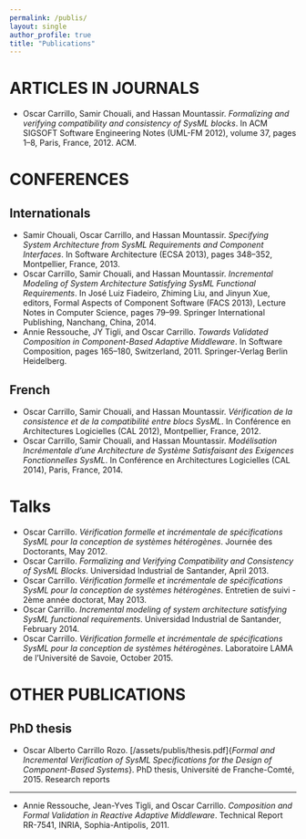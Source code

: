 ```yaml
---
permalink: /publis/
layout: single
author_profile: true
title: "Publications"
---
```


ARTICLES IN JOURNALS
====================
* Oscar Carrillo, Samir Chouali, and Hassan Mountassir. 
  _Formalizing and verifying compatibility and consistency of SysML blocks_. 
  In ACM SIGSOFT Software Engineering Notes (UML-FM 2012), volume 37, pages 1–8, 
  Paris, France, 2012. ACM.

CONFERENCES
===========
Internationals
--------------
* Samir Chouali, Oscar Carrillo, and Hassan Mountassir. 
  _Specifying System Architecture from SysML Requirements and Component Interfaces_. 
  In Software Architecture (ECSA 2013), pages 348–352, Montpellier, France, 2013.
* Oscar Carrillo, Samir Chouali, and Hassan Mountassir. 
  _Incremental Modeling of System Architecture Satisfying SysML Functional Requirements_. 
  In José Luiz Fiadeiro, Zhiming Liu, and Jinyun Xue, editors, Formal Aspects of Component Software (FACS 2013), Lecture Notes in Computer Science, pages 79–99. Springer International Publishing, Nanchang, China, 2014.
* Annie Ressouche, JY Tigli, and Oscar Carrillo. 
  _Towards Validated Composition in Component-Based Adaptive Middleware_. 
  In Software Composition, pages 165–180, Switzerland, 2011. Springer-Verlag Berlin Heidelberg.

French
------
* Oscar Carrillo, Samir Chouali, and Hassan Mountassir. 
  _Vérification de la consistence et de la compatibilité entre blocs SysML_. 
  In Conférence en Architectures Logicielles (CAL 2012), Montpellier, France, 2012.
* Oscar Carrillo, Samir Chouali, and Hassan Mountassir. 
  _Modélisation Incrémentale d’une Architecture de Système Satisfaisant des Exigences Fonctionnelles SysML_. 
  In Conférence en Architectures Logicielles (CAL 2014), Paris, France, 2014.

Talks
=====
* Oscar Carrillo. 
  _Vérification formelle et incrémentale de spécifications SysML pour la conception de systèmes hétérogènes_. 
  Journée des Doctorants, May 2012.
* Oscar Carrillo. 
  _Formalizing and Verifying Compatibility and Consistency of SysML Blocks_.
  Universidad Industrial de Santander, April 2013.
* Oscar Carrillo. 
  _Vérification formelle et incrémentale de spécifications SysML pour la conception de systèmes hétérogènes_. 
  Entretien de suivi - 2ème année doctorat, May 2013.
* Oscar Carrillo. 
  _Incremental modeling of system architecture satisfying SysML functional requirements_. 
  Universidad Industrial de Santander, February 2014.
* Oscar Carrillo. 
  _Vérification formelle et incrémentale de spécifications SysML pour la conception de systèmes hétérogènes_. 
  Laboratoire LAMA de l’Université de Savoie, October 2015.

OTHER PUBLICATIONS
==================

PhD thesis
----------
* Oscar Alberto Carrillo Rozo.
  [/assets/publis/thesis.pdf]{_Formal and Incremental Verification of SysML Specifications for the Design of Component-Based Systems_}. 
  PhD thesis, Université de Franche-Comté, 2015.
Research reports 
----------------
* Annie Ressouche, Jean-Yves Tigli, and Oscar Carrillo.
  _Composition and Formal Validation in Reactive Adaptive Middleware_. 
  Technical Report RR-7541, INRIA, Sophia-Antipolis, 2011.
